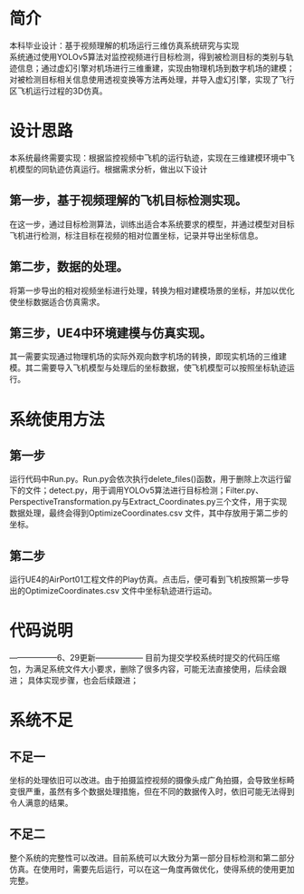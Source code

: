 # 简介
本科毕业设计：基于视频理解的机场运行三维仿真系统研究与实现      
系统通过使用YOLOv5算法对监控视频进行目标检测，得到被检测目标的类别与轨迹信息；通过虚幻引擎对机场进行三维重建，实现由物理机场到数字机场的建模；对被检测目标相关信息使用透视变换等方法再处理，并导入虚幻引擎，实现了飞行区飞机运行过程的3D仿真。
# 设计思路
本系统最终需要实现：根据监控视频中飞机的运行轨迹，实现在三维建模环境中飞机模型的同轨迹仿真运行。根据需求分析，做出以下设计
## 第一步，基于视频理解的飞机目标检测实现。
   在这一步，通过目标检测算法，训练出适合本系统要求的模型，并通过模型对目标飞机进行检测，标注目标在视频的相对位置坐标，记录并导出坐标信息。
## 第二步，数据的处理。
   将第一步导出的相对视频坐标进行处理，转换为相对建模场景的坐标，并加以优化使坐标数据适合仿真需求。
## 第三步，UE4中环境建模与仿真实现。
  其一需要实现通过物理机场的实际外观向数字机场的转换，即现实机场的三维建模。其二需要导入飞机模型与处理后的坐标数据，使飞机模型可以按照坐标轨迹运行。
# 系统使用方法
## 第一步
   运行代码中Run.py。Run.py会依次执行delete_files()函数，用于删除上次运行留下的文件；detect.py，用于调用YOLOv5算法进行目标检测；Filter.py、PerspectiveTransformation.py与Extract_Coordinates.py三个文件，用于实现数据处理，最终会得到OptimizeCoordinates.csv 文件，其中存放用于第二步的坐标。
## 第二步
   运行UE4的AirPort01工程文件的Play仿真。点击后，便可看到飞机按照第一步导出的OptimizeCoordinates.csv 文件中坐标轨迹进行运动。

# 代码说明
——————6、29更新——————
   目前为提交学校系统时提交的代码压缩包，为满足系统文件大小要求，删除了很多内容，可能无法直接使用，后续会跟进；
   具体实现步骤，也会后续跟进；

# 系统不足
## 不足一
坐标的处理依旧可以改进。由于拍摄监控视频的摄像头成广角拍摄，会导致坐标畸变很严重，虽然有多个数据处理措施，但在不同的数据传入时，依旧可能无法得到令人满意的结果。
## 不足二
整个系统的完整性可以改进。目前系统可以大致分为第一部分目标检测和第二部分仿真。在使用时，需要先后运行，可以在这一角度再做优化，使得系统的使用更加完整。
